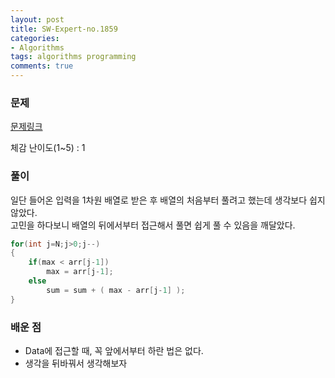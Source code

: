 ```yaml
---
layout: post
title: SW-Expert-no.1859
categories:
- Algorithms
tags: algorithms programming
comments: true
---
```


### 문제

[문제링크](https://www.swexpertacademy.com/main/code/problem/problemDetail.do?contestProbId=AV5LrsUaDxcDFAXc&categoryId=AV5LrsUaDxcDFAXc&categoryType=CODE&&&)

체감 난이도(1~5) : 1

### 풀이

일단 들어온 입력을 1차원 배열로 받은 후 배열의 처음부터 풀려고 했는데 생각보다 쉽지 않았다.  
고민을 하다보니 배열의 뒤에서부터 접근해서 풀면 쉽게 풀 수 있음을 깨달았다.


```c
for(int j=N;j>0;j--)
{
	if(max < arr[j-1])
		max = arr[j-1];
	else
		sum = sum + ( max - arr[j-1] );
}

```

### 배운 점

- Data에 접근할 때, 꼭 앞에서부터 하란 법은 없다.
- 생각을 뒤바꿔서 생각해보자
